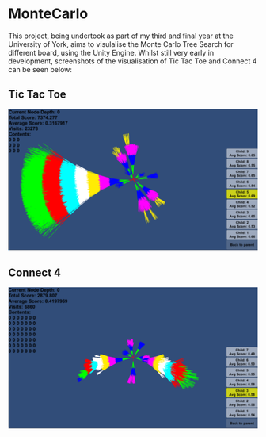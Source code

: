 # MonteCarlo
This project, being undertook as part of my third and final year at the University of York, aims to visulalise the Monte Carlo Tree Search for different board, using the Unity Engine.
Whilst still very early in development, screenshots of the visualisation of Tic Tac Toe and Connect 4 can be seen below:

## Tic Tac Toe
![Alt text](Screenshots/TicTacToe.png?raw=true "Tic-Tac-Toe Visualisation Screenshot")

## Connect 4
![Alt text](Screenshots/Connect4.png?raw=true "Connect 4 Visualisation Screenshot")
